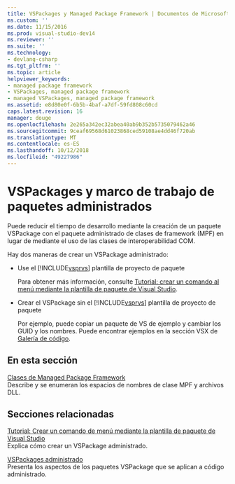 ```yaml
---
title: VSPackages y Managed Package Framework | Documentos de Microsoft
ms.custom: ''
ms.date: 11/15/2016
ms.prod: visual-studio-dev14
ms.reviewer: ''
ms.suite: ''
ms.technology:
- devlang-csharp
ms.tgt_pltfrm: ''
ms.topic: article
helpviewer_keywords:
- managed package framework
- VSPackages, managed package framework
- managed VSPackages, managed package framework
ms.assetid: e8d80e0f-6b5b-4baf-a7df-59fd808c60cd
caps.latest.revision: 16
manager: douge
ms.openlocfilehash: 2e265a342ec32abea40ab9b352b5735079462a46
ms.sourcegitcommit: 9ceaf69568d61023868ced59108ae4dd46f720ab
ms.translationtype: MT
ms.contentlocale: es-ES
ms.lasthandoff: 10/12/2018
ms.locfileid: "49227986"
---
```

# <a name="vspackages-and-the-managed-package-framework"></a>VSPackages y marco de trabajo de paquetes administrados
Puede reducir el tiempo de desarrollo mediante la creación de un paquete VSPackage con el paquete administrado de clases de framework (MPF) en lugar de mediante el uso de las clases de interoperabilidad COM.  
  
 Hay dos maneras de crear un VSPackage administrado:  
  
-   Use el [!INCLUDE[vsprvs](../includes/vsprvs-md.md)] plantilla de proyecto de paquete  
  
     Para obtener más información, consulte [Tutorial: crear un comando al menú mediante la plantilla de paquete de Visual Studio](http://msdn.microsoft.com/library/1985fa7d-aad4-4866-b356-a125b6a246de).  
  
-   Crear el VSPackage sin el [!INCLUDE[vsprvs](../includes/vsprvs-md.md)] plantilla de proyecto de paquete  
  
     Por ejemplo, puede copiar un paquete de VS de ejemplo y cambiar los GUID y los nombres. Puede encontrar ejemplos en la sección VSX de [Galería de código](http://code.msdn.microsoft.com/vsx/).  
  
## <a name="in-this-section"></a>En esta sección  
 [Clases de Managed Package Framework](../misc/managed-package-framework-classes.md)  
 Describe y se enumeran los espacios de nombres de clase MPF y archivos DLL.  
  
## <a name="related-sections"></a>Secciones relacionadas  
 [Tutorial: Crear un comando de menú mediante la plantilla de paquete de Visual Studio](http://msdn.microsoft.com/library/1985fa7d-aad4-4866-b356-a125b6a246de)  
 Explica cómo crear un VSPackage administrado.  
  
 [VSPackages administrado](../misc/managed-vspackages.md)  
 Presenta los aspectos de los paquetes VSPackage que se aplican a código administrado.
